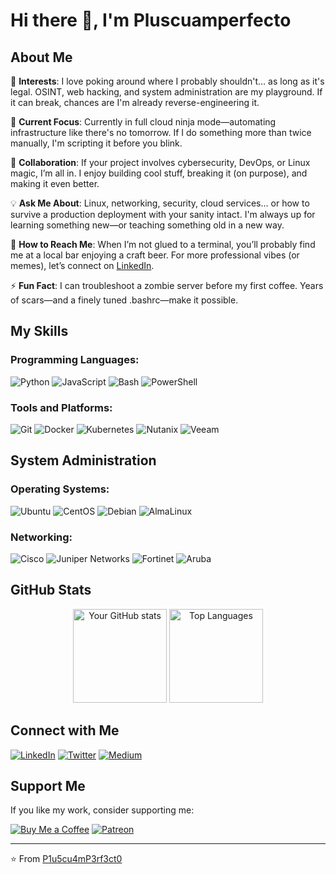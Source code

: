 # Hi there 👋, I'm Pluscuamperfecto

## About Me

🧠 **Interests**: I love poking around where I probably shouldn't… as long as it's legal. OSINT, web hacking, and system administration are my playground. If it can break, chances are I'm already reverse-engineering it.

🚀 **Current Focus**: Currently in full cloud ninja mode—automating infrastructure like there's no tomorrow. If I do something more than twice manually, I'm scripting it before you blink.

🤝 **Collaboration**: If your project involves cybersecurity, DevOps, or Linux magic, I’m all in. I enjoy building cool stuff, breaking it (on purpose), and making it even better.

💡 **Ask Me About**: Linux, networking, security, cloud services… or how to survive a production deployment with your sanity intact. I'm always up for learning something new—or teaching something old in a new way.

📩 **How to Reach Me**: When I’m not glued to a terminal, you’ll probably find me at a local bar enjoying a craft beer. For more professional vibes (or memes), let’s connect on [LinkedIn](https://www.youtube.com/watch?v=xvFZjo5PgG0).

⚡ **Fun Fact**: I can troubleshoot a zombie server before my first coffee. Years of scars—and a finely tuned .bashrc—make it possible.

## My Skills

### Programming Languages:
![Python](https://img.shields.io/badge/-Python-3776AB?style=flat&logo=python&logoColor=white)
![JavaScript](https://img.shields.io/badge/-JavaScript-F7DF1E?style=flat&logo=javascript&logoColor=black)
![Bash](https://img.shields.io/badge/-Bash-4EAA25?style=flat&logo=gnu-bash&logoColor=white)
![PowerShell](https://img.shields.io/badge/-PowerShell-5391FE?style=flat&logo=powershell&logoColor=white)

### Tools and Platforms:
![Git](https://img.shields.io/badge/-Git-F05032?style=flat&logo=git&logoColor=white)
![Docker](https://img.shields.io/badge/-Docker-2496ED?style=flat&logo=docker&logoColor=white)
![Kubernetes](https://img.shields.io/badge/-Kubernetes-326CE5?style=flat&logo=kubernetes&logoColor=white)
![Nutanix](https://img.shields.io/badge/-Nutanix-00BFFF?style=flat&logo=nutanix&logoColor=white)
![Veeam](https://img.shields.io/badge/-Veeam-00B33C?style=flat&logo=veeam&logoColor=white)

## System Administration

### Operating Systems:
![Ubuntu](https://img.shields.io/badge/-Ubuntu-E95420?style=flat&logo=ubuntu&logoColor=white)
![CentOS](https://img.shields.io/badge/-CentOS-262577?style=flat&logo=centos&logoColor=white)
![Debian](https://img.shields.io/badge/-Debian-A81D33?style=flat&logo=debian&logoColor=white)
![AlmaLinux](https://img.shields.io/badge/-AlmaLinux-232F3E?style=flat&logo=almalinux&logoColor=white)

### Networking:
![Cisco](https://img.shields.io/badge/-Cisco-1BA0D7?style=flat&logo=cisco&logoColor=white)
![Juniper Networks](https://img.shields.io/badge/-Juniper%20Networks-84B940?style=flat&logo=junipernetworks&logoColor=white)
![Fortinet](https://img.shields.io/badge/-Fortinet-EE3124?style=flat&logo=fortinet&logoColor=white)
![Aruba](https://img.shields.io/badge/-Aruba-00A2E8?style=flat&logo=arubanetworks&logoColor=white)

## GitHub Stats

<div align="center">
  <img src="https://github-readme-stats.vercel.app/api?username=P1u5cu4mP3rf3ct0&show_icons=true&theme=tokyonight" alt="Your GitHub stats" height="150"/>
  <img src="https://github-readme-stats.vercel.app/api/top-langs/?username=P1u5cu4mP3rf3ct0&layout=compact&theme=tokyonight" alt="Top Languages" height="150"/>
</div>

## Connect with Me

[![LinkedIn](https://img.shields.io/badge/-LinkedIn-0077B5?style=flat&logo=linkedin&logoColor=white)](https://www.youtube.com/watch?v=xvFZjo5PgG0)
[![Twitter](https://img.shields.io/badge/-Twitter-1DA1F2?style=flat&logo=twitter&logoColor=white)](https://www.youtube.com/watch?v=xvFZjo5PgG0)
[![Medium](https://img.shields.io/badge/-Medium-000000?style=flat&logo=medium&logoColor=white)](https://www.youtube.com/watch?v=xvFZjo5PgG0)

## Support Me

If you like my work, consider supporting me:

[![Buy Me a Coffee](https://img.shields.io/badge/-Buy%20Me%20a%20Coffee-FFDD00?style=flat&logo=buy-me-a-coffee&logoColor=black)](https://www.youtube.com/watch?v=xvFZjo5PgG0)
[![Patreon](https://img.shields.io/badge/-Patreon-F96854?style=flat&logo=patreon&logoColor=white)](https://www.youtube.com/watch?v=xvFZjo5PgG0)

---

⭐ From [P1u5cu4mP3rf3ct0](https://github.com/P1u5cu4mP3rf3ct0)

